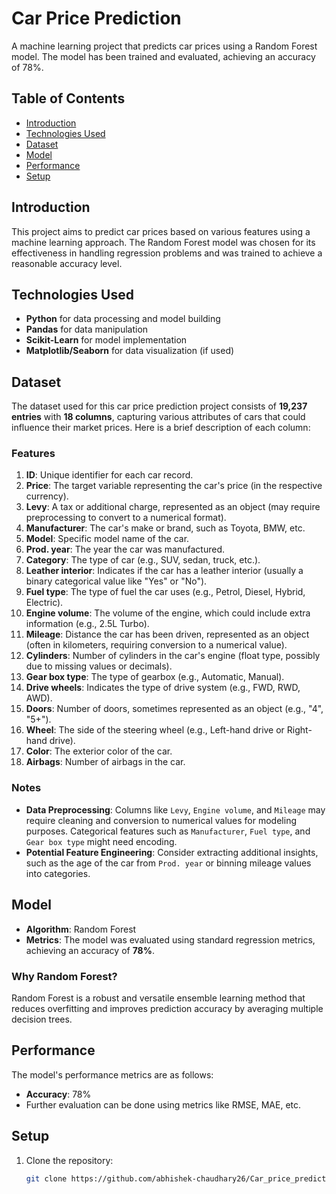 # Car Price Prediction

A machine learning project that predicts car prices using a Random Forest model. The model has been trained and evaluated, achieving an accuracy of 78%.

## Table of Contents
- [Introduction](#introduction)
- [Technologies Used](#technologies-used)
- [Dataset](#dataset)
- [Model](#model)
- [Performance](#performance)
- [Setup](#setup)
## Introduction
This project aims to predict car prices based on various features using a machine learning approach. The Random Forest model was chosen for its effectiveness in handling regression problems and was trained to achieve a reasonable accuracy level.

## Technologies Used
- **Python** for data processing and model building
- **Pandas** for data manipulation
- **Scikit-Learn** for model implementation
- **Matplotlib/Seaborn** for data visualization (if used)

## Dataset
The dataset used for this car price prediction project consists of **19,237 entries** with **18 columns**, capturing various attributes of cars that could influence their market prices. Here is a brief description of each column:

### Features
1. **ID**: Unique identifier for each car record.
2. **Price**: The target variable representing the car's price (in the respective currency).
3. **Levy**: A tax or additional charge, represented as an object (may require preprocessing to convert to a numerical format).
4. **Manufacturer**: The car's make or brand, such as Toyota, BMW, etc.
5. **Model**: Specific model name of the car.
6. **Prod. year**: The year the car was manufactured.
7. **Category**: The type of car (e.g., SUV, sedan, truck, etc.).
8. **Leather interior**: Indicates if the car has a leather interior (usually a binary categorical value like "Yes" or "No").
9. **Fuel type**: The type of fuel the car uses (e.g., Petrol, Diesel, Hybrid, Electric).
10. **Engine volume**: The volume of the engine, which could include extra information (e.g., 2.5L Turbo).
11. **Mileage**: Distance the car has been driven, represented as an object (often in kilometers, requiring conversion to a numerical value).
12. **Cylinders**: Number of cylinders in the car's engine (float type, possibly due to missing values or decimals).
13. **Gear box type**: The type of gearbox (e.g., Automatic, Manual).
14. **Drive wheels**: Indicates the type of drive system (e.g., FWD, RWD, AWD).
15. **Doors**: Number of doors, sometimes represented as an object (e.g., "4", "5+").
16. **Wheel**: The side of the steering wheel (e.g., Left-hand drive or Right-hand drive).
17. **Color**: The exterior color of the car.
18. **Airbags**: Number of airbags in the car.

### Notes
- **Data Preprocessing**: Columns like `Levy`, `Engine volume`, and `Mileage` may require cleaning and conversion to numerical values for modeling purposes. Categorical features such as `Manufacturer`, `Fuel type`, and `Gear box type` might need encoding.
- **Potential Feature Engineering**: Consider extracting additional insights, such as the age of the car from `Prod. year` or binning mileage values into categories.

## Model
- **Algorithm**: Random Forest
- **Metrics**: The model was evaluated using standard regression metrics, achieving an accuracy of **78%**.

### Why Random Forest?
Random Forest is a robust and versatile ensemble learning method that reduces overfitting and improves prediction accuracy by averaging multiple decision trees.

## Performance
The model's performance metrics are as follows:
- **Accuracy**: 78%
- Further evaluation can be done using metrics like RMSE, MAE, etc.

## Setup
1. Clone the repository:
   ```bash
   git clone https://github.com/abhishek-chaudhary26/Car_price_prediction.git
